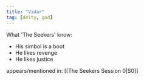 ```yaml
---
title: "Vidar"
tag: [deity, god]
---
```


What 'The Seekers' know: 
- His simbol is a boot
- He likes revenge 
- He likes justice

appears/mentioned in: 
[[The Seekers Session 0|S0]]
